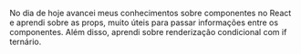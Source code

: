 No dia de hoje avancei meus conhecimentos sobre componentes no React e aprendi sobre as props, muito úteis para passar informações entre os componentes. Além disso, aprendi sobre renderização condicional com if ternário. 